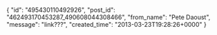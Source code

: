  {
   "id": "495430110492926",
   "post_id": "462493170453287_490608044308466",
   "from_name": "Pete Daoust",
   "message": "link???",
   "created_time": "2013-03-23T19:28:26+0000"
 }
